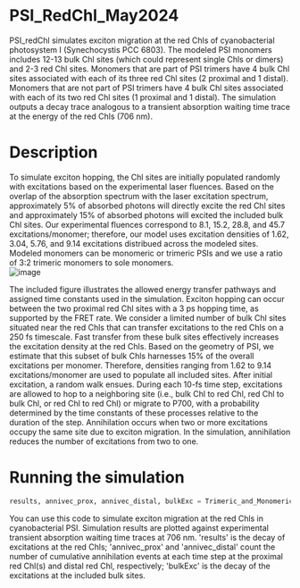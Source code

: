 # PSI_RedChl_May2024
PSI_redChl simulates exciton migration at the red Chls of cyanobacterial photosystem I (Synechocystis PCC 6803). The modeled PSI monomers includes 12-13 bulk Chl sites (which could represent single Chls or dimers) and 2-3 red Chl sites. Monomers that are part of PSI trimers have 4 bulk Chl sites associated with each of its three red Chl sites (2 proximal and 1 distal). Monomers that are not part of PSI trimers have 4 bulk Chl sites associated with each of its two red Chl sites (1 proximal and 1 distal). The simulation outputs a decay trace analogous to a transient absorption waiting time trace at the energy of the red Chls (706 nm).

# Description
To simulate exciton hopping, the Chl sites are initially populated randomly with excitations based on the experimental laser fluences. Based on the overlap of the absorption spectrum with the laser excitation spectrum, approximately 5% of absorbed photons will directly excite the red Chl sites and approximately 15% of absorbed photons will excited the included bulk Chl sites. Our experimental fluences correspond to 8.1, 15.2, 28.8, and 45.7 excitations/monomer; therefore, our model uses excitation densities of 1.62, 3.04, 5.76, and 9.14 excitations distribued across the modeled sites. Modeled monomers can be monomeric or trimeric PSIs and we use a ratio of 3:2 trimeric monomers to sole monomers.  
![image](https://github.com/SohailLab/PSI_redChl/assets/117678237/d1e20063-c310-4ec3-bb94-79f2bf6fc866)

The included figure illustrates the allowed energy transfer pathways and assigned time constants used in the simulation. Exciton hopping can occur between the two proximal red Chl sites with a 3 ps hopping time, as supported by the FRET rate. We consider a limited number of bulk Chl sites situated near the red Chls that can transfer excitations to the red Chls on a 250 fs timescale. Fast transfer from these bulk sites effectively increases the excitation density at the red Chls. Based on the geometry of PSI, we estimate that this subset of bulk Chls harnesses 15% of the overall excitations per monomer. Therefore, densities ranging from 1.62 to 9.14 excitations/monomer are used to populate all included sites. After initial excitation, a random walk ensues. During each 10-fs time step, excitations are allowed to hop to a neighboring site (i.e., bulk Chl to red Chl, red Chl to bulk Chl, or red Chl to red Chl) or migrate to P700, with a probability determined by the time constants of these processes relative to the duration of the step. Annihilation occurs when two or more excitations occupy the same site due to exciton migration. In the simulation, annihilation reduces the number of excitations from two to one. 

# Running the simulation
```Python
results, annivec_prox, annivec_distal, bulkExc = Trimeric_and_Monomeric_PSI_monomersREV([8.1,15.2,28.8,45.7],80, 5000, 0.125,3.2, 1000, 0.6,0.05, 0.15 )
```

You can use this code to simulate exciton migration at the red Chls in cyanobacterial PSI. Simulation results are plotted against experimental transient absorption waiting time traces at 706 nm. 'results' is the decay of excitations at the red Chls; 'annivec_prox' and 'annivec_distal' count the number of cumulative annihilation events at each time step at the proximal red Chl(s) and distal red Chl, respectively; 'bulkExc' is the decay of the excitations at the included bulk sites.  
